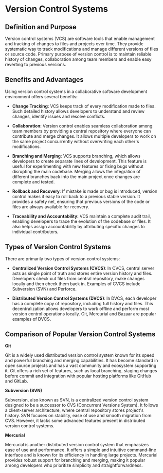 # Version Control Systems
## Definition and Purpose
Version control systems (VCS) are software tools that enable management and tracking of changes to files and projects over time. They provide systematic way to track modifications and manage different versions of files or source code. Primary purpose of version control is to maintain reliable history of changes, collaboration among team members and enable easy reverting to previous versions.

## Benefits and Advantages
Using version control systems in a collaborative software development environment offers several benefits:

- **Change Tracking**: VCS keeps track of every modification made to files. Such detailed history allows developers to understand and review changes, identify issues and resolve conflicts.

- **Collaboration**: Version control enables seamless collaboration among team members by providing a central repository where everyone can contribute and merge changes. It allows multiple developers to work on the same project concurrently without overwriting each other's modifications.

- **Branching and Merging**: VCS supports branching, which allows developers to create separate lines of development. This feature is useful for experimenting with new features or fixing bugs without disrupting the main codebase. Merging allows the integration of different branches back into the main project once changes are complete and tested.

- **Rollback and Recovery**: If mistake is made or bug is introduced, version control makes it easy to roll back to a previous stable version. It provides a safety net, ensuring that previous versions of the code or files are always available for recovery.

- **Traceability and Accountability**: VCS maintain a complete audit trail, enabling developers to trace the evolution of the codebase or files. It also helps assign accountability by attributing specific changes to individual contributors.

## Types of Version Control Systems
There are primarily two types of version control systems:

- **Centralized Version Control Systems (CVCS)**: In CVCS, central server acts as single point of truth and stores entire version history and files. Developers check out files from central repository, make changes locally and then check them back in. Examples of CVCS include Subversion (SVN) and Perforce.

- **Distributed Version Control Systems (DVCS)**: In DVCS, each developer has a complete copy of repository, including full history and files. This decentralization allows developers to work offline and perform most version control operations locally. Git, Mercurial and Bazaar are popular examples of DVCS.

## Comparison of Popular Version Control Systems
**Git**

Git is a widely used distributed version control system known for its speed and powerful branching and merging capabilities. It has become standard in open source projects and has a vast community and ecosystem supporting it. Git offers a rich set of features, such as local branching, staging changes before commit and integration with popular hosting platforms like GitHub and GitLab.

**Subversion (SVN)**

Subversion, also known as SVN, is a centralized version control system designed to be a successor to CVS (Concurrent Versions System). It follows a client-server architecture, where central repository stores project's history. SVN focuses on stability, ease of use and smooth migration from CVS. However, it lacks some advanced features present in distributed version control systems.

**Mercurial**

Mercurial is another distributed version control system that emphasizes ease of use and performance. It offers a simple and intuitive command-line interface and is known for its efficiency in handling large projects. Mercurial provides robust support for branching and merging, making it popular among developers who prioritize simplicity and straightforwardness.
